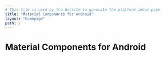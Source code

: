```yaml
---
# This file is used by the docsite to generate the platform index page.
title: "Material Components for Android"
layout: "homepage"
path: /
---
```


# Material Components for Android
